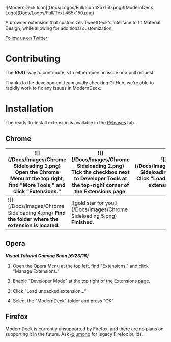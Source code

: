 
![ModernDeck Icon](Docs/Logos/Full/Icon 125x150.png)![ModernDeck Logo](Docs/Logos/Full/Text 465x150.png)

A browser extension that customizes TweetDeck's interface to fit Material Design, while allowing for additional customization.

[Follow us on Twitter](https://twitter.com/ModernDeck)

# Contributing

The _**BEST**_ way to contribute is to either open an issue or a pull request.

Thanks to the development team avidly checking GitHub, we're able to rapidly work to fix any issues in ModernDeck.

# Installation

The ready-to-install extension is available in the [Releases](https://github.com/ciolt/ModernDeck/releases) tab.

## Chrome

|![](/Docs/Images/Chrome Sideloading 1.png) Open the Chrome Menu at the top right, find "More Tools," and click "Extensions." |![](/Docs/Images/Chrome Sideloading 2.png) Tick the checkbox next to Developer Tools at the top-right corner of the Extensions page. |![](/Docs/Images/Chrome Sideloading 3.png) Click "Load unpacked extension..." |
|-----------------------------------------------------------------------------------|-------------------------------------------------------------------------------------------|---------------------------------|
| ![](/Docs/Images/Chrome Sideloading 4.png) **Find the folder where the extension is located.** |![gold star for you!](/Docs/Images/Chrome Sideloading 5.png) **Finished.**| |

## Opera

_**Visual Tutorial Coming Soon [6/23/16]**_

1. Open the Opera Menu at the top left, find "Extensions," and click "Manage Extensions."

2. Enable "Developer Mode" at the top right of the Extensions page.

3. Click "Load unpacked extension..."

4. Select the "ModernDeck" folder and press "OK"


## Firefox

ModernDeck is currently unsupported by Firefox, and there are no plans on supporting it in the future. Ask [@jumono](https://github.com/jumono) for legacy Firefox builds.
